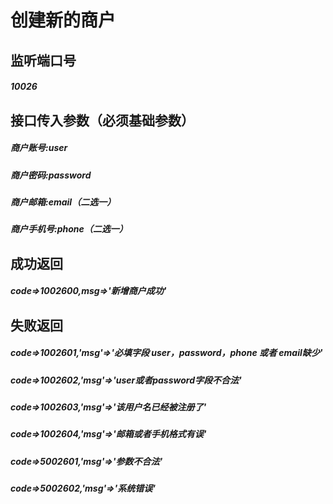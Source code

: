 # 创建新的商户
## 监听端口号
##### *10026*
## 接口传入参数（必须基础参数）
##### **商户账号**:*user*
##### **商户密码**:*password*
##### **商户邮箱**:*email*（二选一）
##### **商户手机号**:*phone*（二选一）
## 成功返回
##### **code=>1002600,msg=>'新增商户成功'**
## 失败返回
##### **code=>1002601,'msg'=>'必填字段 user，password，phone 或者 email缺少'**
##### **code=>1002602,'msg'=>'user或者password字段不合法'**
##### **code=>1002603,'msg'=>'该用户名已经被注册了'**
##### **code=>1002604,'msg'=>'邮箱或者手机格式有误'**
##### **code=>5002601,'msg'=>'参数不合法'**
##### **code=>5002602,'msg'=>'系统错误'**

